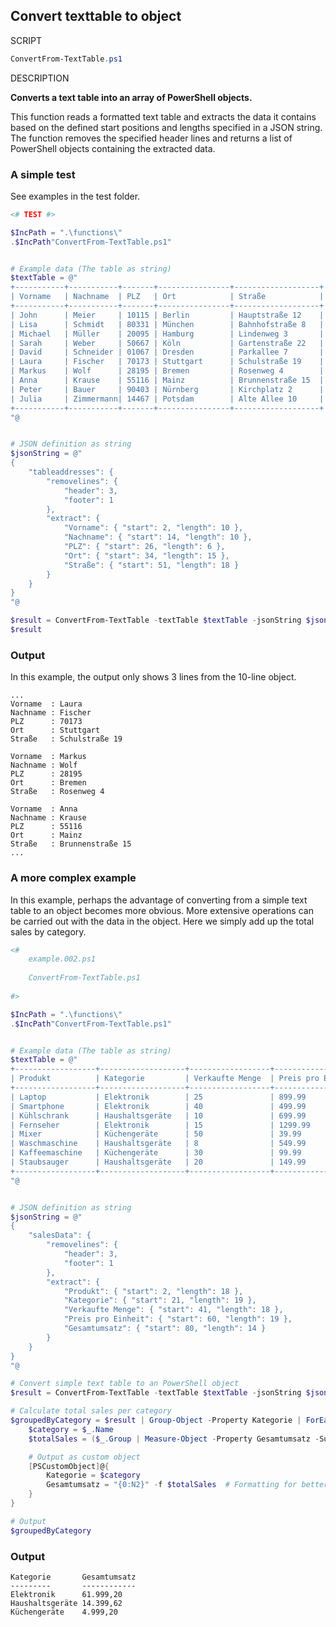 ## Convert texttable to object

SCRIPT

```powershell
ConvertFrom-TextTable.ps1
```

DESCRIPTION

__Converts a text table into an array of PowerShell objects.__  

This function reads a formatted text table and extracts the data it contains
based on the defined start positions and lengths specified in a JSON string.
The function removes the specified header lines and returns a list of
PowerShell objects containing the extracted data.
        

### A simple test

See examples in the test folder.

```powershell
<# TEST #>

$IncPath = ".\functions\"
.$IncPath"ConvertFrom-TextTable.ps1"


# Example data (The table as string)
$textTable = @"
+-----------+-----------+-------+----------------+-------------------+
| Vorname   | Nachname  | PLZ   | Ort            | Straße            |
+-----------+-----------+-------+----------------+-------------------+
| John      | Meier     | 10115 | Berlin         | Hauptstraße 12    |
| Lisa      | Schmidt   | 80331 | München        | Bahnhofstraße 8   |
| Michael   | Müller    | 20095 | Hamburg        | Lindenweg 3       |
| Sarah     | Weber     | 50667 | Köln           | Gartenstraße 22   |
| David     | Schneider | 01067 | Dresden        | Parkallee 7       |
| Laura     | Fischer   | 70173 | Stuttgart      | Schulstraße 19    |
| Markus    | Wolf      | 28195 | Bremen         | Rosenweg 4        |
| Anna      | Krause    | 55116 | Mainz          | Brunnenstraße 15  |
| Peter     | Bauer     | 90403 | Nürnberg       | Kirchplatz 2      |
| Julia     | Zimmermann| 14467 | Potsdam        | Alte Allee 10     |
+-----------+-----------+-------+----------------+-------------------+
"@


# JSON definition as string
$jsonString = @"
{
    "tableaddresses": {
        "removelines": {
            "header": 3,
            "footer": 1
        },
        "extract": {
            "Vorname": { "start": 2, "length": 10 },
            "Nachname": { "start": 14, "length": 10 },
            "PLZ": { "start": 26, "length": 6 },
            "Ort": { "start": 34, "length": 15 },
            "Straße": { "start": 51, "length": 18 }
        }
    }
}
"@

$result = ConvertFrom-TextTable -textTable $textTable -jsonString $jsonString -mapName "tableaddresses"
$result
```

### Output

In this example, the output only shows 3 lines from the 10-line object.

```
...
Vorname  : Laura
Nachname : Fischer
PLZ      : 70173
Ort      : Stuttgart
Straße   : Schulstraße 19

Vorname  : Markus
Nachname : Wolf
PLZ      : 28195
Ort      : Bremen
Straße   : Rosenweg 4

Vorname  : Anna
Nachname : Krause
PLZ      : 55116
Ort      : Mainz
Straße   : Brunnenstraße 15
...
```

### A more complex example

In this example, perhaps the advantage of converting from a simple text table to an object becomes more obvious. More extensive operations can be carried out with the data in the object. Here we simply add up the total sales by category.

```powershell
<#  
    example.002.ps1
    
    ConvertFrom-TextTable.ps1
    
#> 

$IncPath = ".\functions\"
.$IncPath"ConvertFrom-TextTable.ps1"


# Example data (The table as string)
$textTable = @"
+------------------+-------------------+------------------+-------------------+--------------+
| Produkt          | Kategorie         | Verkaufte Menge  | Preis pro Einheit | Gesamtumsatz |
+------------------+-------------------+------------------+-------------------+--------------+
| Laptop           | Elektronik        | 25               | 899.99            | 22499.75     |
| Smartphone       | Elektronik        | 40               | 499.99            | 19999.60     |
| Kühlschrank      | Haushaltsgeräte   | 10               | 699.99            | 6999.90      |
| Fernseher        | Elektronik        | 15               | 1299.99           | 19499.85     |
| Mixer            | Küchengeräte      | 50               | 39.99             | 1999.50      |
| Waschmaschine    | Haushaltsgeräte   | 8                | 549.99            | 4399.92      |
| Kaffeemaschine   | Küchengeräte      | 30               | 99.99             | 2999.70      |
| Staubsauger      | Haushaltsgeräte   | 20               | 149.99            | 2999.80      |
+------------------+-------------------+------------------+-------------------+--------------+
"@


# JSON definition as string
$jsonString = @"
{
    "salesData": {
        "removelines": {
            "header": 3,
            "footer": 1
        },
        "extract": {
            "Produkt": { "start": 2, "length": 18 },
            "Kategorie": { "start": 21, "length": 19 },
            "Verkaufte Menge": { "start": 41, "length": 18 },
            "Preis pro Einheit": { "start": 60, "length": 19 },
            "Gesamtumsatz": { "start": 80, "length": 14 }
        }
    }
}
"@

# Convert simple text table to an PowerShell object
$result = ConvertFrom-TextTable -textTable $textTable -jsonString $jsonString -mapName "salesData"

# Calculate total sales per category
$groupedByCategory = $result | Group-Object -Property Kategorie | ForEach-Object {
    $category = $_.Name
    $totalSales = ($_.Group | Measure-Object -Property Gesamtumsatz -Sum).Sum

    # Output as custom object
    [PSCustomObject]@{
        Kategorie = $category
        Gesamtumsatz = "{0:N2}" -f $totalSales  # Formatting for better readability
    }
}

# Output
$groupedByCategory
```

### Output

```
Kategorie       Gesamtumsatz
---------       ------------
Elektronik      61.999,20
Haushaltsgeräte 14.399,62
Küchengeräte    4.999,20
```

